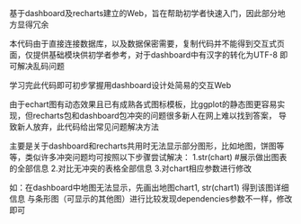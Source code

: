 基于dashboard及recharts建立的Web，旨在帮助初学者快速入门，因此部分地方显得冗余

本代码由于直接连接数据库，以及数据保密需要，复制代码并不能得到交互式页面，仅提供基础模块供初学者参考，对于dashboard中有汉字的转化为UTF-8
即可解决乱码问题

学习完此代码即可初步掌握用dashboard设计处简易的交互Web

由于echart图有动态效果且已有成熟各式图标模板，比ggplot的静态图更容易实现，但recharts包和dashboard包冲突的问题很多新人在网上难以找到答案，
导致新人放弃，此代码给出常见问题解决方法

主要是关于dashboard和recharts共用时无法显示部分图形，比如地图，饼图等等，类似许多冲突问题均可按照以下步骤尝试解决：
1.str(chart)    #展示做出图表的全部信息
2.对比无冲突的表格全部信息
3.对chart相应参数进行修改

如：在dashboard中地图无法显示，先画出地图chart1,
str(chart1)   得到该图详细信息
与条形图（可显示的其他图）进行比较发现dependencies参数不一样，修改即可







